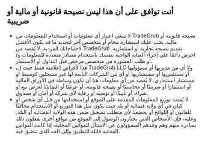 ## أنت توافق على أن هذا ليس نصيحة قانونية أو مالية أو ضريبية

- لا ينبغي اعتبار أي معلومات أو استخدام للمعلومات من TradeGrub نصيحة قانونية أو مالية. يجب عليك استشارة محامٍ أو متخصص آخر لتحديد ما قد يكون الأفضل لاحتياجاتك الفردية.
لا يُقصد من TradeGrub تقديم نصيحة تجارية أو استثمارية. احرص دائمًا على إجراء العناية الواجبة بنفسك باستخدام مصادر متعددة للمعلومات و/أو طلب المشورة من متخصص مرخص قبل التداول أو الاستثمار.
- هذا لأغراض إعلامية فقط حيث إن TradeGrub LLC ولا أي من مديريها أو مسؤوليها أو مستثمريها أو مستشاريها أو أي من الشركات التابعة لها غير مسجلين كوسيط أو مستشار استثماري. لا يُقصد من أي معلومات هنا أن تكون وساطة في الأوراق المالية أو استثمارًا أو ضريبيًا أو محاسبيًا أو نصيحة قانونية، أو عرضًا أو التماسًا لعرض بيع أو شراء، أو تأييدًا أو توصية أو رعاية لأي شركة أو أمان أو صندوق.
- لا يُقصد توزيع المعلومات المقدمة على الموقع أو استخدامها من قبل أي شخص أو كيان في أي ولاية قضائية أو بلد حيث يكون مثل هذا التوزيع أو الاستخدام مخالفًا للقانون أو اللوائح أو يخضعنا لأي متطلب تسجيل ضمن هذه الولاية القضائية أو البلد. وعليه، فإن الأشخاص الذين يختارون الوصول إلى الموقع من مواقع أخرى يفعلون ذلك بمبادرة منهم وهم وحدهم المسؤولون عن الامتثال للقوانين المحلية، إذا كانت القوانين المحلية قابلة للتطبيق وإلى الحد الذي تنطبق فيه.
